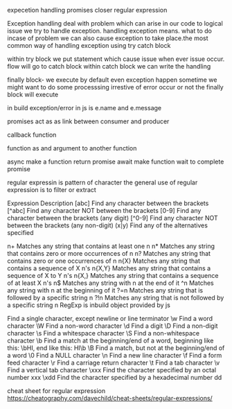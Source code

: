 expecetion handling
promises
closer
regular expression

Exception handling deal with problem which can  arise in our code to logical issue
we try to handle exception. handling exception means. what to do incase of problem
we can also cause exception to take place.the most common way of handling exception using try catch block

within try block we put statement which cause issue
when ever issue occur. flow will go to catch block 
within catch block we can write the handling

finally block- we execute by default even exception happen
sometime we might want to do some processsing irrestive of error occur or not the finally block will execute

in build exception/error in js is e.name and e.message

promises act as as link between consumer and producer

callback function

function as and argument to another function

async make a function return  promise
await make function  wait to complete promise

regular expressin is pattern of character
the general use of regular expression is to filter or extract

Expression	Description
[abc]	Find any character between the brackets
[^abc]	Find any character NOT between the brackets
[0-9]	Find any character between the brackets (any digit)
[^0-9]	Find any character NOT between the brackets (any non-digit)
(x|y)	Find any of the alternatives specified

n+	Matches any string that contains at least one n
n*	Matches any string that contains zero or more occurrences of n
n?	Matches any string that contains zero or one occurrences of n
n{X}	Matches any string that contains a sequence of X n's
n{X,Y}	Matches any string that contains a sequence of X to Y n's
n{X,}	Matches any string that contains a sequence of at least X n's
n$	Matches any string with n at the end of it
^n	Matches any string with n at the beginning of it
?=n	Matches any string that is followed by a specific string n
?!n	Matches any string that is not followed by a specific string n
RegExp is inbuild  object provided by js

Find a single character, except newline or line terminator
\w	Find a word character
\W	Find a non-word character
\d	Find a digit
\D	Find a non-digit character
\s	Find a whitespace character
\S	Find a non-whitespace character
\b	Find a match at the beginning/end of a word, beginning like this: \bHI, end like this: HI\b
\B	Find a match, but not at the beginning/end of a word
\0	Find a NULL character
\n	Find a new line character
\f	Find a form feed character
\r	Find a carriage return character
\t	Find a tab character
\v	Find a vertical tab character
\xxx	Find the character specified by an octal number xxx
\xdd	Find the character specified by a hexadecimal number dd

cheat sheet for regular expression
https://cheatography.com/davechild/cheat-sheets/regular-expressions/